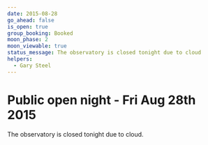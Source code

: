 ```yaml
---
date: 2015-08-28
go_ahead: false
is_open: true
group_booking: Booked
moon_phase: 2
moon_viewable: true
status_message: The observatory is closed tonight due to cloud
helpers:
  - Gary Steel
---
```

Public open night - Fri Aug 28th 2015
=====================================
The observatory is closed tonight due to cloud.
